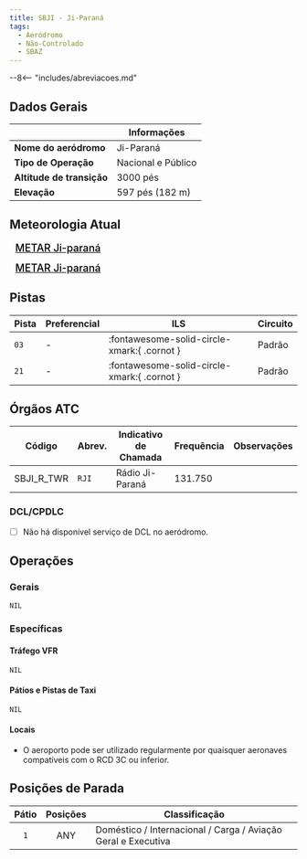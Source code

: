 ```yaml
---
title: SBJI - Ji-Paraná
tags:
  - Aeródromo
  - Não-Controlado
  - SBAZ
---
```


--8<-- "includes/abreviacoes.md"

## Dados Gerais

|                              | Informações                                 |
|------------------------------|---------------------------------------------|
| **Nome do aeródromo**        | Ji-Paraná                                   |
| **Tipo de Operação**         | Nacional e Público                          |
| **Altitude de transição**    | 3000 pés                                    |
| **Elevação**                 | 597 pés (182 m)                             |

## Meteorologia Atual

<a href="https://metar-taf.com/pt/SBJI" target="_blank" id="metartaf-LkzIl7SM"  style="font-size:18px; font-weight:500; color:#000; width:300px; height:435px; display:var(--show-dark); background-color: var(--md-default-bg-color); padding: 10px; margin: 0 0px 0.5em;">METAR Ji-paraná</a>
<script async defer crossorigin="anonymous" src="https://metar-taf.com/pt/embed-js/SBJI?u=56997&bg_color=182061&qnh=hPa&rh=rh&target=LkzIl7SM"></script>
<a href="https://metar-taf.com/pt/SBJI" target="_blank" id="metartaf-LkzIl7SN" style="font-size:18px; font-weight:500; color:#000; width:300px; height:435px; display:var(--show-light); background-color: var(--md-default-bg-color); padding: 10px; margin: 0 0px 0.5em;">METAR Ji-paraná</a>
<script async defer crossorigin="anonymous" src="https://metar-taf.com/pt/embed-js/SBJI?u=56997&qnh=hPa&rh=rh&target=LkzIl7SN"></script>

## Pistas

| Pista | Preferencial  | ILS                                         | Circuito   |
|-------|---------------|---------------------------------------------|------------|
| `03`  | -             | :fontawesome-solid-circle-xmark:{ .cornot } | Padrão     |
| `21`  | -             | :fontawesome-solid-circle-xmark:{ .cornot } | Padrão     | 

## Órgãos ATC

| Código     | Abrev. | Indicativo de Chamada | Frequência | Observações |
| ---------- | ------ | --------------------- | ---------- | ----------- |
| SBJI_R_TWR | `RJI`  | Rádio Ji-Paraná       | 131.750    |             |

### DCL/CPDLC

- [ ] Não há disponível serviço de DCL no aeródromo.

## Operações

### Gerais

`NIL`

### Específicas

#### Tráfego VFR

`NIL`

#### Pátios e Pistas de Taxi

`NIL`

#### Locais

- O aeroporto pode ser utilizado regularmente por quaisquer aeronaves compatíveis com o RCD 3C ou inferior.

## Posições de Parada

| Pátio     | Posições  | Classificação                     |
|:---------:|:---------:|-----------------------------------|
| `1`       | ANY       | Doméstico / Internacional / Carga / Aviação Geral e Executiva |